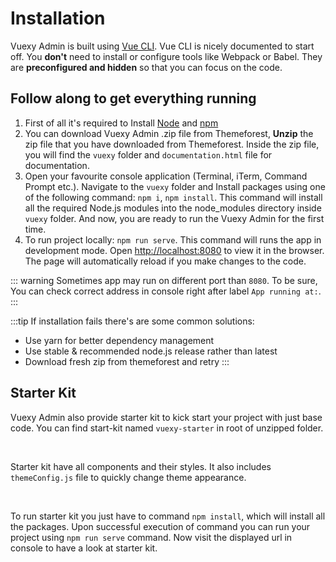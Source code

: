 ---
---

# Installation

<box header>

Vuexy Admin is built using [Vue CLI](https://cli.vuejs.org/). Vue CLI is nicely documented to start off.
You **don't** need to install or configure tools like Webpack or Babel. They are **preconfigured and hidden** so that you can focus on the code.

</box>


<box>

## Follow along to get everything running


1. First of all it's required to Install [Node](https://nodejs.org/en/) and [npm](https://www.npmjs.com)
2. You can download Vuexy Admin .zip file from Themeforest, **Unzip** the zip file that you have downloaded from Themeforest. Inside the zip file, you will find the `vuexy` folder and `documentation.html` file for documentation.
3. Open your favourite console application (Terminal, iTerm, Command Prompt etc.). Navigate to the `vuexy` folder and Install packages using one of the following command: `npm i`, `npm install`. This command will install all the required Node.js modules into the node_modules directory inside `vuexy` folder. And now, you are ready to run the Vuexy Admin for the first time.
4. To run project locally: `npm run serve`. This command will runs the app in development mode. Open [http://localhost:8080](http://localhost:8080) to view it in the browser.
The page will automatically reload if you make changes to the code.

::: warning
Sometimes app may run on different port than `8080`. To be sure, You can check correct address in console right after label `App running at:`.
:::


:::tip
If installation fails there's are some common solutions:
- Use yarn for better dependency management
- Use stable & recommended node.js release rather than latest
- Download fresh zip from themeforest and retry
:::

</box>

<box>
	
## Starter Kit

Vuexy Admin also provide starter kit to kick start your project with just base code. You can find start-kit named `vuexy-starter` in root of unzipped folder.

<br/>

Starter kit have all components and their styles. It also includes `themeConfig.js` file to quickly change theme appearance.

<br/>

To run starter kit you just have to command `npm install`, which will install all the packages. Upon successful execution of command you can run your project using `npm run serve` command. Now visit the displayed url in console to have a look at starter kit.

</box>
